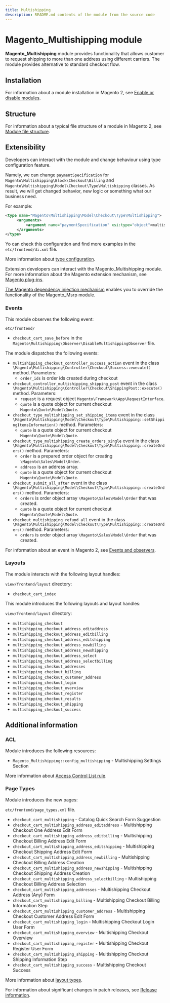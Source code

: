```yaml
---
title: Multishipping
description: README.md contents of the module from the source code
---
```


# Magento_Multishipping module

**Magento_Multishipping** module provides functionality that allows customer to request shipping to more than one address
using different carriers. The module provides alternative to standard checkout flow.

## Installation

For information about a module installation in Magento 2, see [Enable or disable modules](https://devdocs.magento.com/guides/v2.4/install-gde/install/cli/install-cli-subcommands-enable.html).

## Structure

For information about a typical file structure of a module in Magento 2,
 see [Module file structure](https://devdocs.magento.com/guides/v2.4/extension-dev-guide/build/module-file-structure.html#module-file-structure).

## Extensibility

Developers can interact with the module and change behaviour using type configuration feature.

Namely, we can change `paymentSpecification` for `Magento\Multishipping\Block\Checkout\Billing` and `Magento\Multishipping\Model\Checkout\Type\Multishipping` classes.
As result, we will get changed behavior, new logic or something what our business need.

For example:

```xml
<type name="Magento\Multishipping\Model\Checkout\Type\Multishipping">
     <arguments>
         <argument name="paymentSpecification" xsi:type="object">multishippingPaymentSpecification</argument>
     </arguments>
</type>
```

Yo can check this configuration and find more examples in the `etc/frontend/di.xml` file.

More information about [type configuration](https://devdocs.magento.com/guides/v2.4/extension-dev-guide/build/di-xml-file.html).

Extension developers can interact with the Magento_Multishipping module. For more information about the Magento extension mechanism, see [Magento plug-ins](https://devdocs.magento.com/guides/v2.4/extension-dev-guide/plugins.html).

[The Magento dependency injection mechanism](https://devdocs.magento.com/guides/v2.4/extension-dev-guide/depend-inj.html) enables you to override the functionality of the Magento_Msrp module.

### Events

This module observes the following event:

`etc/frontend/`

 - `checkout_cart_save_before` in the `Magento\Multishipping\Observer\DisableMultishippingObserver` file.

The module dispatches the following events:

- `multishipping_checkout_controller_success_action` event in the
  class `\Magento\Multishipping\Controller\Checkout\Success::execute()` method. Parameters:
    - `order_ids` is order ids created during checkout
- `checkout_controller_multishipping_shipping_post` event in the
  class `\Magento\Multishipping\Controller\Checkout\ShippingPost::execute()` method. Parameters:
    - `request` is a request object `Magento\Framework\App\RequestInterface`.
    - `quote` is a quote object for current checkout `Magento\Quote\Model\Quote`.
- `checkout_type_multishipping_set_shipping_items` event in the
  class `\Magento\Multishipping\Model\Checkout\Type\Multishipping::setShippingItemsInformation()` method. Parameters:
    - `quote` is a quote object for current checkout `Magento\Quote\Model\Quote`.
- `checkout_type_multishipping_create_orders_single` event in the
  class `\Magento\Multishipping\Model\Checkout\Type\Multishipping::createOrders()` method. Parameters:
    - `order` is a prepared order object for creating `\Magento\Sales\Model\Order`.
    - `address` is an address array.
    - `quote` is a quote object for current checkout `Magento\Quote\Model\Quote`.
- `checkout_submit_all_after` event in the
  class `\Magento\Multishipping\Model\Checkout\Type\Multishipping::createOrders()` method. Parameters:
    - `orders` is order object array `\Magento\Sales\Model\Order`  that was created.
    - `quote` is a quote object for current checkout `Magento\Quote\Model\Quote`.
- `checkout_multishipping_refund_all` event in the
  class `\Magento\Multishipping\Model\Checkout\Type\Multishipping::createOrders()` method. Parameters:
    - `orders` is order object array `\Magento\Sales\Model\Order`  that was created.

For information about an event in Magento 2, see [Events and observers](http://devdocs.magento.com/guides/v2.3/extension-dev-guide/events-and-observers.html#events).

### Layouts

The module interacts with the following layout handles:

`view/frontend/layout` directory:

 - `checkout_cart_index`

This module introduces the following layouts and layout handles:

`view/frontend/layout` directory:

 - `multishipping_checkout`
 - `multishipping_checkout_address_editaddress`
 - `multishipping_checkout_address_editbilling`
 - `multishipping_checkout_address_editshipping`
 - `multishipping_checkout_address_newbilling`
 - `multishipping_checkout_address_newshipping`
 - `multishipping_checkout_address_select`
 - `multishipping_checkout_address_selectbilling`
 - `multishipping_checkout_addresses`
 - `multishipping_checkout_billing`
 - `multishipping_checkout_customer_address`
 - `multishipping_checkout_login`
 - `multishipping_checkout_overview`
 - `multishipping_checkout_register`
 - `multishipping_checkout_results`
 - `multishipping_checkout_shipping`
 - `multishipping_checkout_success`

## Additional information

### ACL

Module introduces the following resources:

- `Magento_Multishipping::config_multishipping` - Multishipping Settings Section

More information about [Access Control List rule](https://devdocs.magento.com/guides/v2.4/ext-best-practices/tutorials/create-access-control-list-rule.html).

### Page Types

Module introduces the new pages:

`etc/frontend/page_types.xml` file.

- `checkout_cart_multishipping` - Catalog Quick Search Form Suggestion
- `checkout_cart_multishipping_address_editaddress` - Multishipping Checkout One Address Edit Form
- `checkout_cart_multishipping_address_editbilling` - Multishipping Checkout Billing Address Edit Form
- `checkout_cart_multishipping_address_editshipping` - Multishipping Checkout Shipping Address Edit Form
- `checkout_cart_multishipping_address_newbilling` - Multishipping Checkout Billing Address Creation
- `checkout_cart_multishipping_address_newshipping` - Multishipping Checkout Shipping Address Creation
- `checkout_cart_multishipping_address_selectbilling` - Multishipping Checkout Billing Address Selection
- `checkout_cart_multishipping_addresses` - Multishipping Checkout Address (Any) Form
- `checkout_cart_multishipping_billing` - Multishipping Checkout Billing Information Step
- `checkout_cart_multishipping_customer_address` - Multishipping Checkout Customer Address Edit Form
- `checkout_cart_multishipping_login` - Multishipping Checkout Login User Form
- `checkout_cart_multishipping_overview` - Multishipping Checkout Overview
- `checkout_cart_multishipping_register` - Multishipping Checkout Register User Form
- `checkout_cart_multishipping_shipping` - Multishipping Checkout Shipping Information Step
- `checkout_cart_multishipping_success` - Multishipping Checkout Success

More information about [layout types](https://devdocs.magento.com/guides/v2.4/frontend-dev-guide/layouts/layout-types.html).

For information about significant changes in patch releases, see [Release information](https://experienceleague.adobe.com/docs/commerce-operations/release/notes/overview.html).
